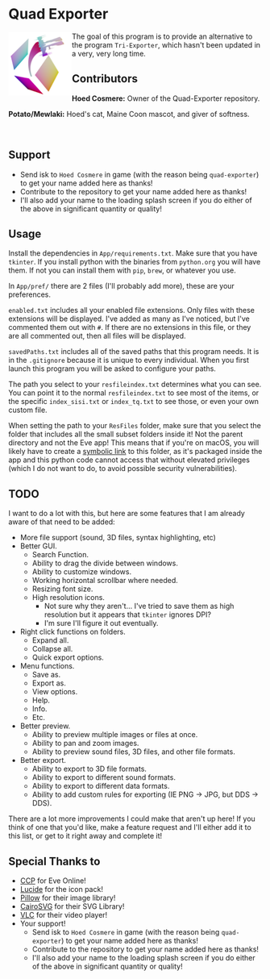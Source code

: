 # Quad Exporter

<img src="App/Images/Logo.png" width=25% height=25% align="left">

The goal of this program is to provide an alternative to the program `Tri-Exporter`, which hasn't been updated in a very, very long time.

## Contributors

**Hoed Cosmere:** Owner of the Quad-Exporter repository.

**Potato/Mewlaki:** Hoed's cat, Maine Coon mascot, and giver of softness.

<br clear="left"/>

## Support

- Send isk to `Hoed Cosmere` in game (with the reason being `quad-exporter`) to get your name added here as thanks!
- Contribute to the repository to get your name added here as thanks!
- I'll also add your name to the loading splash screen if you do either of the above in significant quantity or quality!

## Usage

Install the dependencies in `App/requirements.txt`. Make sure that you have `tkinter`. If you install python with the binaries from `python.org` you will have them. If not you can install them with `pip`, `brew`, or whatever you use.

In `App/pref/` there are 2 files (I'll probably add more), these are your preferences.

`enabled.txt` includes all your enabled file extensions. Only files with these extensions will be displayed. I've added as many as I've noticed, but I've commented them out with `#`. If there are no extensions in this file, or they are all commented out, then all files will be displayed.

`savedPaths.txt` includes all of the saved paths that this program needs. It is in the `.gitignore` because it is unique to every individual. When you first launch this program you will be asked to configure your paths.

The path you select to your `resfileindex.txt` determines what you can see. You can point it to the normal `resfileindex.txt` to see most of the items, or the specific `index_sisi.txt` or `index_tq.txt` to see those, or even your own custom file.

When setting the path to your `ResFiles` folder, make sure that you select the folder that includes all the small subset folders inside it! Not the parent directory and not the Eve app! This means that if you're on macOS, you will likely have to create a [symbolic link](https://www.howtogeek.com/297721/how-to-create-and-use-symbolic-links-aka-symlinks-on-a-mac/) to this folder, as it's packaged inside the app and this python code cannot access that without elevated privileges (which I do not want to do, to avoid possible security vulnerabilities).

## TODO

I want to do a lot with this, but here are some features that I am already aware of that need to be added:

- More file support (sound, 3D files, syntax highlighting, etc)
- Better GUI.
  - Search Function.
  - Ability to drag the divide between windows.
  - Ability to customize windows.
  - Working horizontal scrollbar where needed.
  - Resizing font size.
  - High resolution icons.
    - Not sure why they aren't... I've tried to save them as high resolution but it appears that `tkinter` ignores DPI?
    - I'm sure I'll figure it out eventually.
- Right click functions on folders.
  - Expand all.
  - Collapse all.
  - Quick export options.
- Menu functions.
  - Save as.
  - Export as.
  - View options.
  - Help.
  - Info.
  - Etc.
- Better preview.
  - Ability to preview multiple images or files at once.
  - Ability to pan and zoom images.
  - Ability to preview sound files, 3D files, and other file formats.
- Better export.
  - Ability to export to 3D file formats.
  - Ability to export to different sound formats.
  - Ability to export to different data formats.
  - Ability to add custom rules for exporting (IE PNG -> JPG, but DDS -> DDS).

There are a lot more improvements I could make that aren't up here! If you think of one that you'd like, make a feature request and I'll either add it to this list, or get to it right away and complete it!

## Special Thanks to

- [CCP](https://www.eveonline.com) for Eve Online!
- [Lucide](https://github.com/lucide-icons/lucide) for the icon pack!
- [Pillow](https://pillow.readthedocs.io/en/stable/) for their image library!
- [CairoSVG](https://cairosvg.org) for their SVG Library!
- [VLC](https://www.videolan.org) for their video player!
- Your support!
  - Send isk to `Hoed Cosmere` in game (with the reason being `quad-exporter`) to get your name added here as thanks!
  - Contribute to the repository to get your name added here as thanks!
  - I'll also add your name to the loading splash screen if you do either of the above in significant quantity or quality!
